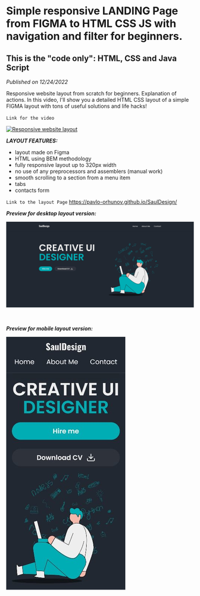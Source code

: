 # Simple responsive LANDING Page from FIGMA to HTML CSS JS with navigation and filter for beginners. <br>

## This is the "code only": HTML, CSS and Java Script <br>

_Published on 12/24/2022_ <br>

Responsive website layout from scratch for beginners. Explanation of actions. In this video, I'll show you a detailed HTML CSS layout of a simple FIGMA layout with tons of useful solutions and life hacks!

`Link for the video`

[![Responsive website layout](https://i3.ytimg.com/vi/H-a0tMcrYCg/hqdefault.jpg "Responsive website layout")](https://youtu.be/H-a0tMcrYCg?t=7)

**_LAYOUT FEATURES:_**

- layout made on Figma
- HTML using BEM methodology
- fully responsive layout up to 320px width
- no use of any preprocessors and assemblers (manual work)
- smooth scrolling to a section from a menu item
- tabs
- contacts form

`Link to the layout Page`
https://pavlo-orhunov.github.io/SaulDesign/
<br>

**_Preview for desktop layout version:_**

![Desktop version preview](https://github.com/Pavlo-Orhunov/SaulDesign/blob/master/img/desktop.jpg "Desktop version preview")

<br>

**_Preview for mobile layout version:_**

![Mobile version preview](https://github.com/Pavlo-Orhunov/SaulDesign/blob/master/img/mobile.jpg "Mobile version preview")
